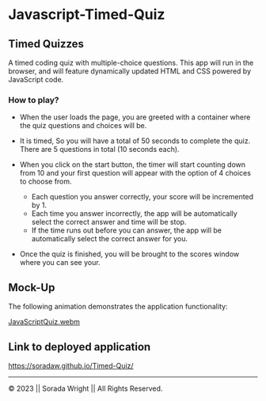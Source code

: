 # Javascript-Timed-Quiz

## Timed Quizzes

A timed coding quiz with multiple-choice questions. This app will run in the browser, and will feature dynamically updated HTML and CSS powered by JavaScript code. 

### How to play?

* When the user loads the page, you are greeted with a container where the quiz questions and choices will be. 

* It is timed, So you will have a total of 50 seconds to complete the quiz. There are 5 questions in total (10 seconds each).

* When you click on the start button, the timer will start counting down from 10 and your first question will appear with the option of 4 choices to choose from. 
  - Each question you answer correctly, your score will be incremented by 1. 
  -  Each time you answer incorrectly, the app will be automatically select the correct answer and time will be stop.
  - If the time runs out before you can answer, the app will be automatically select the correct answer for you.

* Once the quiz is finished, you will be brought to the scores window where you can see your.

## Mock-Up

The following animation demonstrates the application functionality:

[JavaScriptQuiz.webm](https://user-images.githubusercontent.com/93084381/213023864-35e22d0f-2502-4e78-909a-87b73016dfb8.webm)

## Link to deployed application

https://soradaw.github.io/Timed-Quiz/

---
© 2023 || Sorada Wright || All Rights Reserved.

